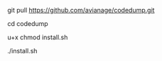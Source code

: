 git pull https://github.com/avianage/codedump.git

cd codedump

u+x chmod install.sh

./install.sh

